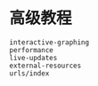 # 高级教程

```{toctree}
interactive-graphing
performance
live-updates
external-resources
urls/index
```
